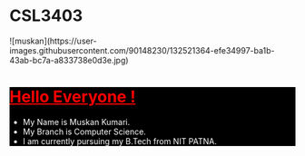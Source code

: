 
# CSL3403
<html>![muskan](https://user-images.githubusercontent.com/90148230/132521364-efe34997-ba1b-43ab-bc7a-a833738e0d3e.jpg)
<head>
      <title>
             Hello World!
      </title>
</head>
<body>
<div style ="background-color:black;color:white;>      
<img src = "https://user-images.githubusercontent.com/90148230/132518567-32c9cc8a-1278-4219-b1f9-8db5f7a48d74.jpg" alt="hii Muskan" width="200" height="200">
<h1 style ="color:red; text-alig:center;front-size:50px"><u> Hello Everyone !</u> </h1>
<p style ="color:red;text-align:font-size:30px">
    <ul>
<li>My Name is Muskan Kumari.
<li> My Branch is Computer Science.
<li>I am currently pursuing my B.Tech from NIT PATNA. 
 </ul></p></div>
</body>
</html>
